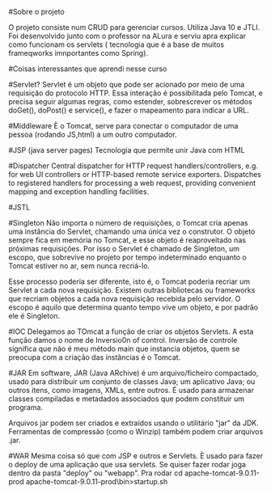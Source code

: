 #Sobre o projeto

O projeto consiste num CRUD para gerenciar cursos. Utiliza Java 10 e JTLI. Foi desenvolvido junto com o professor na ALura e serviu apra explicar como funcionam os servlets ( tecnologia que é a base de muitos frameqworks imnportantes como Spring).

#Coisas interessantes que aprendi nesse curso

#Servlet?
Servlet é um objeto que pode ser acionado por meio de uma requisição do protocolo HTTP. Essa interação é possibilitada pelo Tomcat, e precisa seguir algumas regras, como estender, sobrescrever os métodos doGet(), doPost() e service(), e fazer o mapeamento para indicar a URL. 

#Middleware
È o Tomcat, serve para conectar o computador de uma pessoa (rodando JS,html) a um outro computador. 

#JSP (java server pages)
Tecnologia que permite unir Java com HTML

#Dispatcher
Central dispatcher for HTTP request handlers/controllers, e.g. for web UI controllers or HTTP-based remote service exporters. Dispatches to registered handlers for processing a web request, providing convenient mapping and exception handling facilities. 


#JSTL

#Singleton
Não importa o número de requisições, o Tomcat cria apenas uma instância do Servlet, chamando uma única vez o construtor. O objeto sempre fica em memória no Tomcat, e esse objeto é reaproveitado nas próximas requisições. Por isso o Servlet é chamado de Singleton, um escopo, que sobrevive no projeto por tempo indeterminado enquanto o Tomcat estiver no ar, sem nunca recriá-lo.

Esse processo poderia ser diferente, isto é, o Tomcat poderia recriar um Servlet a cada nova requisição. Existem outras bibliotecas ou frameworks que recriam objetos a cada nova requisição recebida pelo servidor. O escopo é aquilo que determina quanto tempo vive um objeto, e por padrão ele é Singleton.

#IOC
Delegamos ao TOmcat a função de criar os objetos Servlets. A esta função damos o nome de Inversio0n of control. 
Inversão de controle significa que não é meu método main que instancia objetos, quem se preocupa com a criação das instâncias é o Tomcat.

#JAR
Em software, JAR (Java ARchive) é um arquivo/ficheiro compactado, usado para distribuir um conjunto de classes Java; um aplicativo Java; ou outros itens, como imagens, XMLs, entre outros. É usado para armazenar classes compiladas e metadados associados que podem constituir um programa.

Arquivos jar podem ser criados e extraídos usando o utilitário "jar" da JDK. Ferramentas de compressão (como o Winzip) também podem criar arquivos .jar. 

#WAR
Mesma coisa só que com JSP e outros e Servlets. È usado para fazer o deploy de uma aplicação que usa servlets.
Se quiser fazer rodar joga dentro da pasta "deploy" ou "webapp".
Pra rodar
cd apache-tomcat-9.0.11-prod
apache-tomcat-9.0.11-prod\bin>startup.sh	
